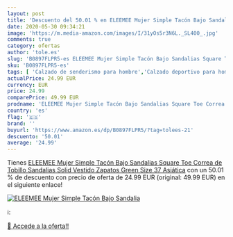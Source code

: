 ```yaml
---
layout: post
title: 'Descuento del 50.01 % en ELEEMEE Mujer Simple Tacón Bajo Sandalia'
date: 2020-05-30 09:34:21
image: 'https://m.media-amazon.com/images/I/31yOs5r3N6L._SL400_.jpg'
comments: true
category: ofertas
author: 'tole.es'
slug: 'B0897FLPR5-es ELEEMEE Mujer Simple Tacón Bajo Sandalias Square Toe...'
sku: 'B0897FLPR5-es'
tags: [ 'Calzado de senderismo para hombre','Calzado deportivo para hombre','Chanclas y sandalias de piscina para hombre','Zapatillas de senderismo para hombre','Zapatillas y calzado deportivo para hombre','Zapatos','Zapatos para hombre','Zapatos y complementos','zapatos', ]
actualPrice: 24.99 EUR
currency: EUR
price: 24.99
comparePrice: 49.99 EUR
prodname: 'ELEEMEE Mujer Simple Tacón Bajo Sandalias Square Toe Correa de Tobillo Sandalias Solid Vestido Zapatos Green Size 37 Asiática'
country: 'es'
flag: '🇪🇸'
brand: ''
buyurl: 'https://www.amazon.es/dp/B0897FLPR5/?tag=tolees-21'
descuento: '50.01'
average: '24.99'
---
```


Tienes [ELEEMEE Mujer Simple Tacón Bajo Sandalias Square Toe Correa de Tobillo Sandalias Solid Vestido Zapatos Green Size 37 Asiática](https://www.amazon.es/dp/B0897FLPR5/?tag=tolees-21) con un 50.01 % de descuento con precio de oferta de 24.99 EUR (original: 49.99 EUR) en el siguiente enlace!

[![ELEEMEE Mujer Simple Tacón Bajo Sandalia](https://m.media-amazon.com/images/I/31yOs5r3N6L._SL400_.jpg)](https://www.amazon.es/dp/B0897FLPR5/?tag=tolees-21)

ℹ️:


[🛒 Accede a la oferta!!](https://www.amazon.es/dp/B0897FLPR5/?tag=tolees-21)
